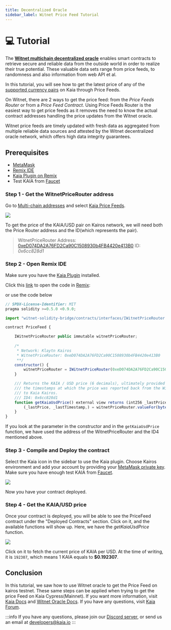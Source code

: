 ```yaml
---
title: Decentralized Oracle
sidebar_label: Witnet Price Feed Tutorial
---
```


# 💻 Tutorial <a id="Witnet Price Feed Tutorial"></a>

The **[Witnet multichain decentralized oracle](https://docs.witnet.io/)** enables smart contracts to retrieve secure and reliable data from the outside world in order to realize their true potential. These valuable data sets range from price feeds, to randomness and also information from web API et al. 

In this tutorial, you will see how to get the latest price of any of the [supported currency pairs](https://docs.witnet.io/) on Kaia through Price Feeds.

On Witnet, there are 2 ways to get the price feed: from the *Price Feeds Router* or from a *Price Feed Contract*. Using Price Feeds Router is the easiest way to get price feeds as it removes the need to know the actual contract addresses handling the price updates from the Witnet oracle.

Witnet price feeds are timely updated with fresh data as aggregated from multiple reliable data sources and attested by the Witnet decentralized oracle network, which offers high data integrity guarantees.


## Prerequisites <a id="Prerequisites"></a> 

* [MetaMask](https://metamask.io/download/)
* [Remix IDE](https://remix.ethereum.org/)
* [Kaia Plugin on Remix](https://klaytn.foundation/using-klaytn-plugin-on-remix/)
* Test KAIA from [Faucet](https://faucet.kaia.io/)

### Step 1 - Get the WitnetPriceRouter address <a id="Get the WitnetPriceRouter address "></a>

Go to [Multi-chain addresses](https://docs.witnet.io/smart-contracts/witnet-data-feeds/addresses) and select [Kaia Price Feeds](https://docs.witnet.io/smart-contracts/witnet-data-feeds/addresses/klaytn-price-feeds).

![](/images/witnet/price-feed.png)


To get the price of the KAIA/USD pair on Kairos network, we will need both the Price Router address and the ID(which represents the pair).
> WitnetPriceRouter Address: [0xeD074DA2A76FD2Ca90C1508930b4FB4420e413B0](https://baobab.scope.klaytn.com/account/0xeD074DA2A76FD2Ca90C1508930b4FB4420e413B0?tabId=txList)
> ID: *0x6cc828d1*


### Step 2 - Open Remix IDE <a id="Step2 - Open Remix IDE"></a>

Make sure you have the [Kaia Plugin](https://klaytn.foundation/using-klaytn-plugin-on-remix/) installed.

Click this [link](https://remix.ethereum.org/#url=https://github.com/tantely-klaytn/witnet-oracle/blob/main/PriceFeed.sol) to open the code in [Remix](https://remix.ethereum.org/#url=https://github.com/tantely-klaytn/witnet-oracle/blob/main/PriceFeed.sol):

or use the code below


```javascript
// SPDX-License-Identifier: MIT
pragma solidity >=0.5.0 <0.9.0;

import "witnet-solidity-bridge/contracts/interfaces/IWitnetPriceRouter.sol";

contract PriceFeed {

    IWitnetPriceRouter public immutable witnetPriceRouter;
    
    /*
     * Network: Klaytn Kairos
     * WitnetPriceRouter: 0xeD074DA2A76FD2Ca90C1508930b4FB4420e413B0
     **/
    constructor() {
        witnetPriceRouter = IWitnetPriceRouter(0xeD074DA2A76FD2Ca90C1508930b4FB4420e413B0);
    }

    /// Returns the KAIA / USD price (6 decimals), ultimately provided by the Witnet oracle, and
    /// the timestamps at which the price was reported back from the Witnet oracle's sidechain 
    /// to Kaia Kairos. 
    /// ID4: 0x6cc828d1
    function getKaiaUsdPrice() external view returns (int256 _lastPrice, uint256 _lastTimestamp) {
        (_lastPrice, _lastTimestamp,) = witnetPriceRouter.valueFor(bytes4(0x6cc828d1));
    }
}

```
If you look at the parameter in the constructor and in the `getKaiaUsdPrice` function, we have used the address of the WitnetPriceRouter and the ID4 mentioned above.

### Step 3 - Compile and Deploy the contract <a id="Step 3 - Compile and Deploy the contract"></a>

Select the Kaia icon in the sidebar to use the Kaia plugin. Choose Kairos environment and add your account by providing your [MetaMask private key](https://metamask.zendesk.com/hc/en-us/articles/360015289632-How-to-export-an-account-s-private-key#:~:text=On%20the%20account%20page%2C%20click,click%20%E2%80%9CConfirm%E2%80%9D%20to%20proceed.). Make sure you have enough test KAIA from [Faucet](https://faucet.kaia.io/).

![](/images/witnet/deploy-pricefeed.png)

Now you have your contract deployed. 

### Step 4 - Get the KAIA/USD price <a id="Step 4 - Get the KAIA/USD price"></a>
Once your contract is deployed, you will be able to see the PriceFeed contract under the "Deployed Contracts" section. Click on it, and the available functions will show up. Here, we have the *getKaiaUsdPrice* function.

![](/images/witnet/getKlayUsd.png)

Click on it to fetch the current price of KAIA per USD. At the time of writing, it is `192307`, which means 1 KAIA equals to **$0.192307**.

## Conclusion <a id="Conclusion"></a>
In this tutorial, we saw how to use Witnet oracle to get the Price Feed on kairos testnet. These same steps can be applied when trying to get the price Feed on Kaia Cypress(Mainnet).  If you want more information, visit [Kaia Docs](https://docs.klaytn.foundation/) and [Witnet Oracle Docs](https://docs.witnet.io/). If you have any questions, visit [Kaia Forum](https://forum.klaytn.foundation/).


:::info
If you have any questions, please join our [Discord server](https://discord.gg/kaiachain), or send us an email at developers@kaia.io
:::